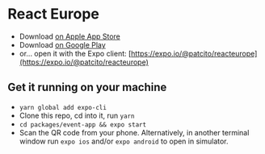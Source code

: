 # React Europe

- Download [on Apple App Store](https://itunes.apple.com/bz/app/reacteurope-official-app/id1230066908?mt=8)
- Download [on Google Play](https://play.google.com/store/apps/details?id=hr.apps.n6574)
- or... open it with the Expo client: [https://expo.io/@patcito/reacteurope](https://expo.io/@patcito/reacteurope)

## Get it running on your machine

- `yarn global add expo-cli`
- Clone this repo, cd into it, run `yarn`
- `cd packages/event-app && expo start`
- Scan the QR code from your phone. Alternatively, in another terminal window run `expo ios` and/or `expo android` to open in simulator.

